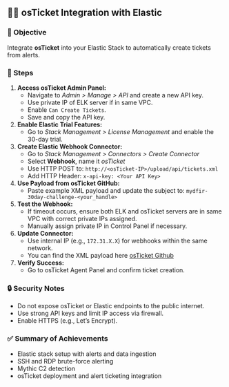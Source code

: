 <h2>🦘🫎  osTicket Integration with Elastic</h2>

<h3>🎯 Objective</h3>
<p>Integrate <strong>osTicket</strong> into your Elastic Stack to automatically create tickets from alerts.</p>

<h3>🧭 Steps</h3>

<ol>
<li><strong>Access osTicket Admin Panel:</strong>
<ul>
  <li>Navigate to <em>Admin &gt; Manage &gt; API</em> and create a new API key.</li>
  <li>Use private IP of ELK server if in same VPC.</li>
  <li>Enable <code>Can Create Tickets</code>.</li>
  <li>Save and copy the API key.</li>
</ul>
</li>

<li><strong>Enable Elastic Trial Features:</strong>
<ul>
  <li>Go to <em>Stack Management &gt; License Management</em> and enable the 30-day trial.</li>
</ul>
</li>

<li><strong>Create Elastic Webhook Connector:</strong>
<ul>
  <li>Go to <em>Stack Management &gt; Connectors &gt; Create Connector</em></li>
  <li>Select <strong>Webhook</strong>, name it <em>osTicket</em></li>
  <li>Use HTTP POST to: <code>http://&lt;osTicket-IP&gt;/upload/api/tickets.xml</code></li>
  <li>Add HTTP Header: <code>x-api-key: &lt;Your API Key&gt;</code></li>
</ul>
</li>

<li><strong>Use Payload from osTicket GitHub:</strong>
<ul>
  <li>Paste example XML payload and update the subject to: <code>mydfir-30day-challenge-&lt;your_handle&gt;</code></li>
</ul>
</li>

<li><strong>Test the Webhook:</strong>
<ul>
  <li>If timeout occurs, ensure both ELK and osTicket servers are in same VPC with correct private IPs assigned.</li>
  <li>Manually assign private IP in Control Panel if necessary.</li>
</ul>
</li>

<li><strong>Update Connector:</strong>
<ul>
  <li>Use internal IP (e.g., <code>172.31.X.X</code>) for webhooks within the same network.</li>
  <li>You can find the XML payload here <a href="https://github.com/osTicket/osTicket/blob/develop/setup/doc/api/tickets.md">osTicket Github</a></li>
</ul>
</li>

<li><strong>Verify Success:</strong>
<ul>
  <li>Go to osTicket Agent Panel and confirm ticket creation.</li>
</ul>
</li>
</ol>

<h3>🔒 Security Notes</h3>
<ul>
<li>Do not expose osTicket or Elastic endpoints to the public internet.</li>
<li>Use strong API keys and limit IP access via firewall.</li>
<li>Enable HTTPS (e.g., Let’s Encrypt).</li>
</ul>

<h3>✅ Summary of Achievements</h3>
<ul>
<li>Elastic stack setup with alerts and data ingestion</li>
<li>SSH and RDP brute-force alerting</li>
<li>Mythic C2 detection</li>
<li>osTicket deployment and alert ticketing integration</li>
</ul>
